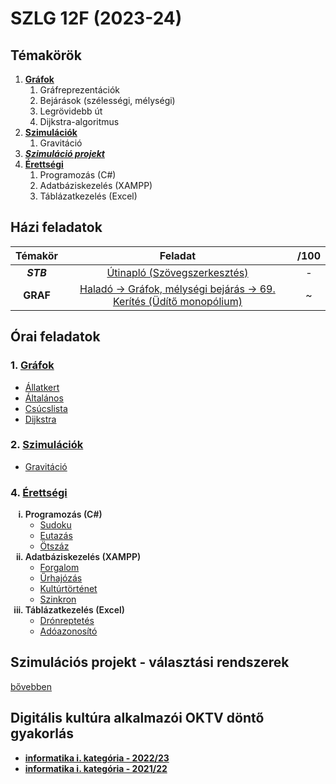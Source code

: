 # SZLG 12F (2023-24)

## Témakörök
1. [**Gráfok**](1_grafok)
    1. Gráfreprezentációk
    2. Bejárások (szélességi, mélységi)
    3. Legrövidebb út
    4. Dijkstra-algoritmus
2. [**Szimulációk**](2_szimulaciok)
    1. Gravitáció
3. [***Szimuláció projekt***](https://github.com/njavor/szimprojekt-fogolydilemma)
4. [**Érettségi**](3_erettsegi)
    1. Programozás (C#)
    2. Adatbáziskezelés (XAMPP)
    3. Táblázatkezelés (Excel)



## Házi feladatok
| Témakör | Feladat | /100 |
| :---: | :---: | :---: |
| ***STB*** | [Útinapló (Szövegszerkesztés)](hazi/stb-utinaplo/) | - |
| **GRAF** | [Haladó -> Gráfok, mélységi bejárás -> 69. Kerítés (Üdítő monopólium)](hazi/graf-kerites-udito_monopolium) | ~ |



## Órai feladatok
### 1. [Gráfok](1_grafok)
- [Állatkert](1_grafok/grafok-allatkert/Program.cs)
- [Általános](1_grafok/grafok-altalanos/Program.cs)
- [Csúcslista](1_grafok/grafok-csucslista/Program.cs)
- [Dijkstra](1_grafok/grafok-dijkstra/Program.cs)

### 2. [Szimulációk](2_szimulaciok)
- [Gravitáció](2_szimulaciok/szimulaciok-gravitacio/)

### 4. [Érettségi](3_erettsegi)

<ol type="i">
<li style="font-weight:600">
    Programozás (C#)
    <ul>
        <li style="font-weight:normal"><a href="3_erettsegi/1_programozas/P1_Sudoku/Program.cs">Sudoku</a></li>
        <li style="font-weight:normal"><a href="3_erettsegi/1_programozas/P2_Eutazas/Program.cs">Eutazás</a></li>
        <li style="font-weight:normal"><a href="3_erettsegi/1_programozas/P3_otszaz/Program.cs">Ötszáz</a></li>
    </ul>
</li>
<li style="font-weight:600">
    Adatbáziskezelés (XAMPP)
    <ul>
        <li style="font-weight:normal"><a href="3_erettsegi/2_adatbazis/1_0505emelt/">Forgalom</a></li>
        <li style="font-weight:normal"><a href="3_erettsegi/2_adatbazis/2_1905emelt/">Űrhajózás</a></li>
        <li style="font-weight:normal"><a href="3_erettsegi/2_adatbazis/3_kulturtortenet/">Kultúrtörténet</a></li>
        <li style="font-weight:normal"><a href="3_erettsegi/2_adatbazis/4_szinkron/">Szinkron</a></li>
    </ul>
</li>
<li style="font-weight:600">
    Táblázatkezelés (Excel)
    <ul>
        <li style="font-weight:normal"><a href="3_erettsegi/3_tablazat/1_dronreptetes/">Drónreptetés</a></li>
        <li style="font-weight:normal"><a href="3_erettsegi/3_tablazat/2_adoazonosito/">Adóazonosító</a></li>
    </ul>
</li>
</ol>



## Szimulációs projekt - választási rendszerek
[bővebben](https://github.com/njavor/szimprojekt-fogolydilemma)

## Digitális kultúra alkalmazói OKTV döntő gyakorlás
- **[informatika i. kategória - 2022/23](_egyeb/oktv/2022-23/)**
- **[informatika i. kategória - 2021/22](_egyeb/oktv/2021-22/)**